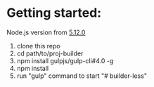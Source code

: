 # Getting started:

Node.js version from [5.12.0](https://nodejs.org/en/download/releases/)

1. clone this repo
2. cd path/to/proj-builder
3. npm install gulpjs/gulp-cli#4.0 -g
4. npm install
6. run "gulp" command to start "# builder-less" 
